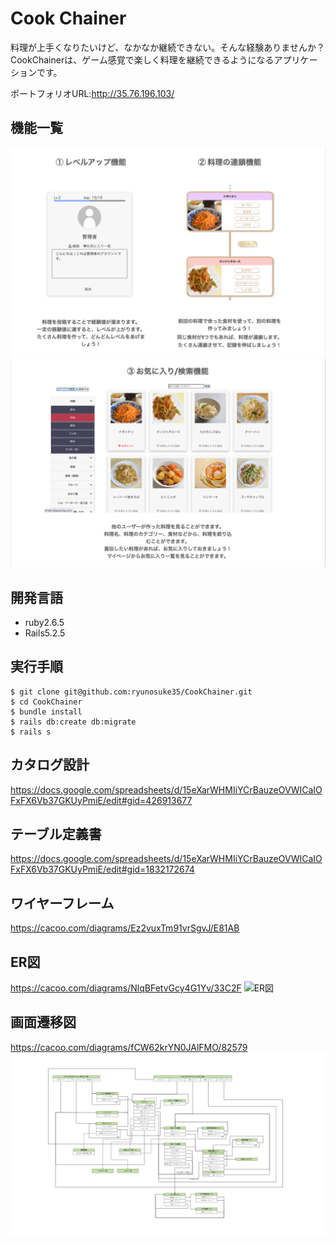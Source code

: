 
# Cook Chainer

料理が上手くなりたいけど、なかなか継続できない。そんな経験ありませんか？
CookChainerは、ゲーム感覚で楽しく料理を継続できるようになるアプリケーションです。

ポートフォリオURL:http://35.76.196.103/

## 機能一覧
![機能一覧](./app/assets/images/readme_img/readme1.png)
![機能一覧](./app/assets/images/readme_img/readme2.png)


## 開発言語

- ruby2.6.5
- Rails5.2.5

## 実行手順

```
$ git clone git@github.com:ryunosuke35/CookChainer.git
$ cd CookChainer
$ bundle install
$ rails db:create db:migrate
$ rails s
```

## カタログ設計
https://docs.google.com/spreadsheets/d/15eXarWHMIiYCrBauzeOVWICaIOFxFX6Vb37GKUyPmiE/edit#gid=426913677

## テーブル定義書
https://docs.google.com/spreadsheets/d/15eXarWHMIiYCrBauzeOVWICaIOFxFX6Vb37GKUyPmiE/edit#gid=1832172674

## ワイヤーフレーム
https://cacoo.com/diagrams/Ez2vuxTm91vrSgvJ/E81AB

##  ER図
https://cacoo.com/diagrams/NlqBFetvGcy4G1Yv/33C2F
![ER図](./app/assets/images/readme_img/ER図.png)

## 画面遷移図
https://cacoo.com/diagrams/fCW62krYN0JAlFMO/82579
![画面遷移図](./app/assets/images/readme_img/画面遷移図.png)
